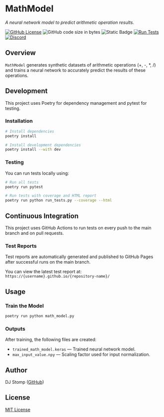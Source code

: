 # MathModel

*A neural network model to predict arithmetic operation results.*


 [![GitHub License](https://img.shields.io/github/license/StompZone/MathModel)](LICENSE) ![GitHub code size in bytes](https://img.shields.io/github/languages/code-size/StompZone/MathModel) ![Static Badge](https://img.shields.io/badge/python-%E2%89%A5%203.12-%2344aa33?style=flat&logo=python&logoColor=%23ffdd00) [![Run Tests](https://github.com/StompZone/MathModel/actions/workflows/test.yml/badge.svg)](https://github.com/StompZone/MathModel/actions/workflows/test.yml) [![Discord](https://img.shields.io/discord/599808270655291403?logo=discord&logoColor=%20%235865F2&label=StompZone%20Discord)](https://discord.stomp.zone)

## Overview

`MathModel` generates synthetic datasets of arithmetic operations (+, -, *, /) and trains a neural network to accurately predict the results of these operations.

## Development

This project uses Poetry for dependency management and pytest for testing.

### Installation

```bash
# Install dependencies
poetry install

# Install development dependencies
poetry install --with dev
```

### Testing

You can run tests locally using:

```bash
# Run all tests
poetry run pytest

# Run tests with coverage and HTML report
poetry run python run_tests.py --coverage --html
```

## Continuous Integration

This project uses GitHub Actions to run tests on every push to the main branch and on pull requests.

### Test Reports

Test reports are automatically generated and published to GitHub Pages after successful runs on the main branch.

You can view the latest test report at:
`https://{username}.github.io/{repository-name}/`

## Usage

### Train the Model

```bash
poetry run python math_model.py
```

### Outputs

After training, the following files are created:

- `trained_math_model.keras` — Trained neural network model.
- `max_input_value.npy` — Scaling factor used for input normalization.

## Author

DJ Stomp ([GitHub](https://github.com/DJStompZone))

## License

[MIT License](LICENSE)
